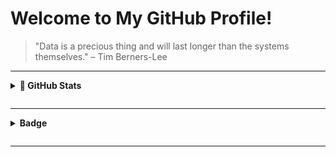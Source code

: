 # Welcome to My GitHub Profile!

> "Data is a precious thing and will last longer than the systems themselves." – Tim Berners-Lee

---

<details>
<summary>
<strong>🌟 GitHub Stats</strong>
<p></p>
</summary>
<div align="left">
  <table>
    <tr>
      <td>
        <img src="https://github-readme-stats.vercel.app/api/top-langs/?username=wildanmujjahid29&theme=merko&hide_border=true&layout=compact" alt="Most Used Languages" height="180px">
      </td>
      <td>
        <img src="https://streak-stats.demolab.com/?user=wildanmujjahid29&theme=merko&hide_border=true" alt="GitHub Streak Stats" height="180px">
      </td>
    </tr>
  </table>
</div>
</details>

---
<details>
  <summary>
    <strong>Badge</strong>
    <p></p>
  </summary>
  <div align="left">
    <table>
      <tr>
        <td>
          <a href="https://developers.google.com/profile/badges/community/tec/member?hl=id">
            <img src="https://developers.google.com/static/profile/badges/community/tec/member/badge.svg?hl=id" alt="TEC Member Badge" width="125">
          </a>
        </td>
        <td>
          <a href="https://developers.google.com/profile/badges/community/gdsc/2023/member?hl=id">
            <img src="https://developers.google.com/static/profile/badges/community/gdsc/2023/member/badge.svg?hl=id" alt="GDSC 2023 Member Badge" width="125">
          </a>
        </td>
      </tr>
    </table>
  </div>
  
</details>


<!---

## 🔬 Data Science Tools & Technologies

<p align="center">
  <img src="https://imgcdn.stablediffusionweb.com/2024/10/20/1d7994b9-f6f7-49a9-90d1-afdbf72682ce.jpg" alt="Image" width="50" height="50" />
  <img src="https://encrypted-tbn0.gstatic.com/images?q=tbn:ANd9GcSLTaWq3T29GFy8N_SEdTutwdisHPhy1Ak4ZQ&s" alt="Image" width="50" height="50" />
  <img src="https://encrypted-tbn0.gstatic.com/images?q=tbn:ANd9GcQhoRj3B_xwGOVu9tawhtoJvBLLGvpRa77Z0w&s" alt="Image" width="50" height="50" />
  <img src="https://miro.medium.com/v2/resize:fit:400/0*9Et0T8gfUom1JG6r." alt="Image" width="50" height="50" />
  <img src="https://play-lh.googleusercontent.com/lEHoMZRVQkUJynaNLUmG2f6cxHpL7I03afYruxq-wR35JdC7bkf3lvCesynZk3LWcw" alt="Image" width="50" height="50" />
  <img src="https://icon-library.com/images/excel-icon/excel-icon-27.jpg" alt="Excel Icon" width="50" height="50" />
  <img src="https://www.static-src.com/wcsstore/Indraprastha/images/catalog/full//96/MTA-45702581/no_brand_google_colab_pro_plus_full02_uoat1s9r.jpg" alt="Google Colab Pro Plus" width="50" height="50" />
  <img src="https://encrypted-tbn0.gstatic.com/images?q=tbn:ANd9GcTTFOUXrUCxW-1l9vsybJO2TSz_b00lbnWgeSPW-b3xFCvb7JklWUqLbHPccwL2qZRJJ-4&usqp=CAU" alt="Image" width="50" height="50" />
  <img src="https://ih1.redbubble.net/image.317192582.8692/st,small,507x507-pad,600x600,f8f8f8.u2.jpg" alt="Image" width="50" height="50" />
  <img src="https://encrypted-tbn0.gstatic.com/images?q=tbn:ANd9GcRkXUH1n8H79UDBKup2UD4UQpKYkY8W9Gb4lQ&s" alt="Image" width="50" height="50" />
</p>

---

## 💻 Web Development Stack

<p align="center">
  <img src="https://raw.githubusercontent.com/voodootikigod/logo.js/master/js.png" alt="JavaScript" width="50" height="50" />
  <img src="https://encrypted-tbn0.gstatic.com/images?q=tbn:ANd9GcQ1W6cs63MalLq1kKNn7mqYm4yrgg2T-JuIaw&s" alt="PHP" width="50" height="50" />
  <img src="https://encrypted-tbn0.gstatic.com/images?q=tbn:ANd9GcQGl5ZXRhK8Ad1OB71OBiWUH5YwxDEYW4SXvg&s" alt="PHP" width="50" height="50" />
  <img src="https://encrypted-tbn0.gstatic.com/images?q=tbn:ANd9GcQaofFtlMrEKER47KlrUiWclRWHY4bENpL0oA&s" alt="Image" width="50" height="50" />
  <img src="https://code.dlang.org/packages/tailwind-d/logo?s=650228a573eaa51f8ceded68" alt="Tailwind Logo" width="50" height="50" />
  <img src="https://cdn.pixabay.com/photo/2022/01/30/13/33/github-6980894_640.png" alt="GitHub Logo" width="50" height="50" />
  <img src="https://static-00.iconduck.com/assets.00/visual-studio-code-icon-2048x2026-9ua8vqiy.png" alt="Visual Studio Code" width="50" height="50" />
</p>

---


<div align="center">
<h3>🌐 Socials:</h3> 

[![Facebook](https://img.shields.io/badge/Facebook-%231877F2.svg?logo=Facebook&logoColor=white)](https://www.facebook.com/wildan.mujjahidrobbani) 
[![Instagram](https://img.shields.io/badge/Instagram-%23E4405F.svg?logo=Instagram&logoColor=white)](https://www.instagram.com/_wildanmjjhd/) 
[![LinkedIn](https://img.shields.io/badge/LinkedIn-%230077B5.svg?logo=linkedin&logoColor=white)](https://www.linkedin.com/in/wildanmujjahid) 
[![X](https://img.shields.io/badge/X-black.svg?logo=X&logoColor=white)](https://x.com/Wildanmjjhd)

</div>

-->

---




<!-- Proudly created with GPRM ( https://gprm.itsvg.in ) -->
